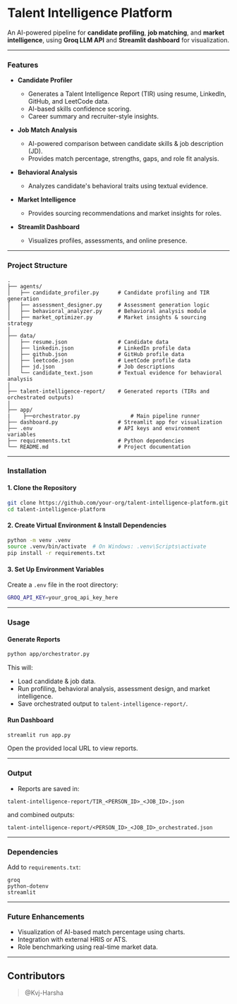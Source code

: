 
# Talent Intelligence Platform

An AI-powered pipeline for **candidate profiling**, **job matching**, and **market intelligence**, using **Groq LLM API** and **Streamlit dashboard** for visualization.

---

### Features
- **Candidate Profiler**
  - Generates a Talent Intelligence Report (TIR) using resume, LinkedIn, GitHub, and LeetCode data.
  - AI-based skills confidence scoring.
  - Career summary and recruiter-style insights.

- **Job Match Analysis**
  - AI-powered comparison between candidate skills & job description (JD).
  - Provides match percentage, strengths, gaps, and role fit analysis.

- **Behavioral Analysis**
  - Analyzes candidate's behavioral traits using textual evidence.

- **Market Intelligence**
  - Provides sourcing recommendations and market insights for roles.

- **Streamlit Dashboard**
  - Visualizes profiles, assessments, and online presence.

---

### Project Structure
```
.
├── agents/
│   ├── candidate_profiler.py      # Candidate profiling and TIR generation
│   ├── assessment_designer.py     # Assessment generation logic
│   ├── behavioral_analyzer.py     # Behavioral analysis module
│   ├── market_optimizer.py        # Market insights & sourcing strategy
│
├── data/
│   ├── resume.json                # Candidate data
│   ├── linkedin.json              # LinkedIn profile data
│   ├── github.json                # GitHub profile data
│   ├── leetcode.json              # LeetCode profile data
│   ├── jd.json                    # Job descriptions
│   └── candidate_text.json        # Textual evidence for behavioral analysis
│
├── talent-intelligence-report/    # Generated reports (TIRs and orchestrated outputs)
│
├── app/
|    ├──orchestrator.py                # Main pipeline runner
├── dashboard.py                   # Streamlit app for visualization
├── .env                           # API keys and environment variables
├── requirements.txt               # Python dependencies
└── README.md                      # Project documentation
```

---

### Installation
#### 1. Clone the Repository
```bash
git clone https://github.com/your-org/talent-intelligence-platform.git
cd talent-intelligence-platform
```

#### 2. Create Virtual Environment & Install Dependencies
```bash
python -m venv .venv
source .venv/bin/activate  # On Windows: .venv\Scripts\activate
pip install -r requirements.txt
```

#### 3. Set Up Environment Variables
Create a `.env` file in the root directory:
```bash
GROQ_API_KEY=your_groq_api_key_here
```

---

### Usage
#### Generate Reports
```bash
python app/orchestrator.py
```
This will:
- Load candidate & job data.
- Run profiling, behavioral analysis, assessment design, and market intelligence.
- Save orchestrated output to `talent-intelligence-report/`.

#### Run Dashboard
```bash
streamlit run app.py
```
Open the provided local URL to view reports.

---

### Output
- Reports are saved in:
```
talent-intelligence-report/TIR_<PERSON_ID>_<JOB_ID>.json
```
and combined outputs:
```
talent-intelligence-report/<PERSON_ID>_<JOB_ID>_orchestrated.json
```

---

### Dependencies
Add to `requirements.txt`:
```
groq
python-dotenv
streamlit
```

---

### Future Enhancements
- Visualization of AI-based match percentage using charts.
- Integration with external HRIS or ATS.
- Role benchmarking using real-time market data.

---

## Contributors

> @Kvj-Harsha